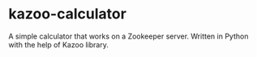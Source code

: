 # kazoo-calculator
A simple calculator that works on a Zookeeper server. Written in Python with the help of Kazoo library.

